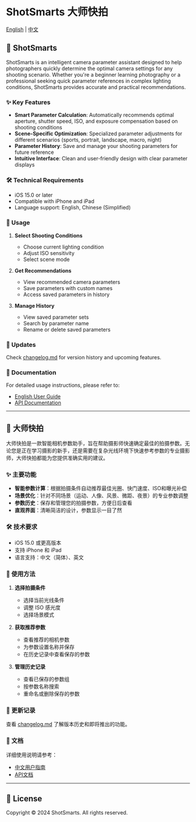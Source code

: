 # ShotSmarts 大师快拍

[English](#english) | [中文](#chinese)

<a name="english"></a>
## 📸 ShotSmarts

ShotSmarts is an intelligent camera parameter assistant designed to help photographers quickly determine the optimal camera settings for any shooting scenario. Whether you're a beginner learning photography or a professional seeking quick parameter references in complex lighting conditions, ShotSmarts provides accurate and practical recommendations.

### ✨ Key Features

- **Smart Parameter Calculation**: Automatically recommends optimal aperture, shutter speed, ISO, and exposure compensation based on shooting conditions
- **Scene-Specific Optimization**: Specialized parameter adjustments for different scenarios (sports, portrait, landscape, macro, night)
- **Parameter History**: Save and manage your shooting parameters for future reference
- **Intuitive Interface**: Clean and user-friendly design with clear parameter displays

### 🛠 Technical Requirements

- iOS 15.0 or later
- Compatible with iPhone and iPad
- Language support: English, Chinese (Simplified)

### 📱 Usage

1. **Select Shooting Conditions**
   - Choose current lighting condition
   - Adjust ISO sensitivity
   - Select scene mode

2. **Get Recommendations**
   - View recommended camera parameters
   - Save parameters with custom names
   - Access saved parameters in history

3. **Manage History**
   - View saved parameter sets
   - Search by parameter name
   - Rename or delete saved parameters

### 🔄 Updates

Check [changelog.md](docs/changelog.md) for version history and upcoming features.

### 📖 Documentation

For detailed usage instructions, please refer to:
- [English User Guide](docs/user_guide_en.md)
- [API Documentation](docs/api.md)

---

<a name="chinese"></a>
## 📸 大师快拍

大师快拍是一款智能相机参数助手，旨在帮助摄影师快速确定最佳的拍摄参数。无论您是正在学习摄影的新手，还是需要在复杂光线环境下快速参考参数的专业摄影师，大师快拍都能为您提供准确实用的建议。

### ✨ 主要功能

- **智能参数计算**：根据拍摄条件自动推荐最佳光圈、快门速度、ISO和曝光补偿
- **场景优化**：针对不同场景（运动、人像、风景、微距、夜景）的专业参数调整
- **参数历史**：保存和管理您的拍摄参数，方便日后查看
- **直观界面**：清晰简洁的设计，参数显示一目了然

### 🛠 技术要求

- iOS 15.0 或更高版本
- 支持 iPhone 和 iPad
- 语言支持：中文（简体）、英文

### 📱 使用方法

1. **选择拍摄条件**
   - 选择当前光线条件
   - 调整 ISO 感光度
   - 选择场景模式

2. **获取推荐参数**
   - 查看推荐的相机参数
   - 为参数设置名称并保存
   - 在历史记录中查看保存的参数

3. **管理历史记录**
   - 查看已保存的参数组
   - 按参数名称搜索
   - 重命名或删除保存的参数

### 🔄 更新记录

查看 [changelog.md](docs/changelog.md) 了解版本历史和即将推出的功能。

### 📖 文档

详细使用说明请参考：
- [中文用户指南](docs/user_guide_zh.md)
- [API文档](docs/api.md)

---

## 📝 License

Copyright © 2024 ShotSmarts. All rights reserved. 